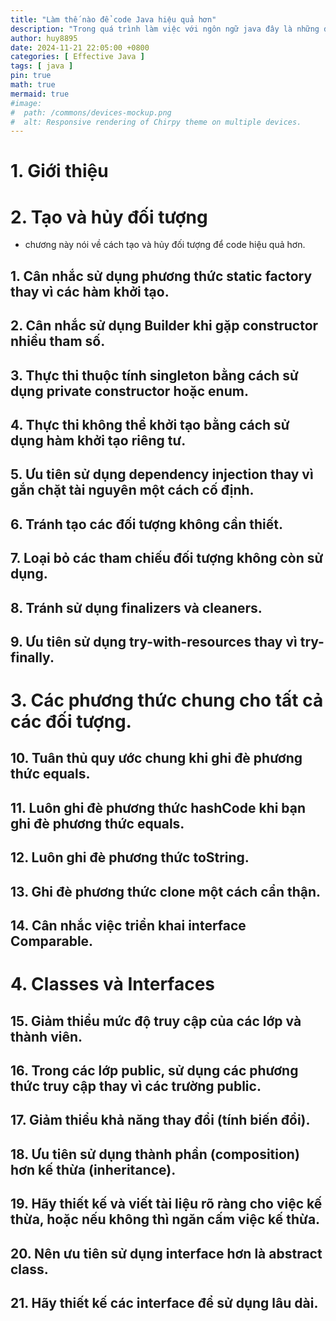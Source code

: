 ```yaml
---
title: "Làm thế nào để code Java hiệu quả hơn"
description: "Trong quá trình làm việc với ngôn ngữ java đây là những điều mà tôi đã học được để code hiệu quả hơn."
author: huy8895
date: 2024-11-21 22:05:00 +0800
categories: [ Effective Java ]
tags: [ java ]
pin: true
math: true
mermaid: true
#image:
#  path: /commons/devices-mockup.png
#  alt: Responsive rendering of Chirpy theme on multiple devices.
---
```


# 1. Giới thiệu

# 2. Tạo và hủy đối tượng
- chương này nói về cách tạo và hủy đối tượng để code hiệu quả hơn.

## 1. Cân nhắc sử dụng phương thức static factory thay vì các hàm khởi tạo.

## 2. Cân nhắc sử dụng Builder khi gặp constructor nhiều tham số.

## 3. Thực thi thuộc tính singleton bằng cách sử dụng private constructor hoặc enum.

## 4. Thực thi không thể khởi tạo bằng cách sử dụng hàm khởi tạo riêng tư.

## 5. Ưu tiên sử dụng dependency injection thay vì gắn chặt tài nguyên một cách cố định.

## 6. Tránh tạo các đối tượng không cần thiết.

## 7. Loại bỏ các tham chiếu đối tượng không còn sử dụng.

## 8. Tránh sử dụng finalizers và cleaners.

## 9. Ưu tiên sử dụng try-with-resources thay vì try-finally.

# 3. Các phương thức chung cho tất cả các đối tượng.

## 10. Tuân thủ quy ước chung khi ghi đè phương thức equals.

## 11. Luôn ghi đè phương thức hashCode khi bạn ghi đè phương thức equals.

## 12. Luôn ghi đè phương thức toString.

## 13. Ghi đè phương thức clone một cách cẩn thận.

## 14. Cân nhắc việc triển khai interface Comparable.

# 4. Classes và Interfaces

## 15. Giảm thiểu mức độ truy cập của các lớp và thành viên.

## 16. Trong các lớp public, sử dụng các phương thức truy cập thay vì các trường public.

## 17. Giảm thiểu khả năng thay đổi (tính biến đổi).

## 18. Ưu tiên sử dụng thành phần (composition) hơn kế thừa (inheritance).

## 19. Hãy thiết kế và viết tài liệu rõ ràng cho việc kế thừa, hoặc nếu không thì ngăn cấm việc kế thừa.

## 20. Nên ưu tiên sử dụng interface hơn là abstract class.

## 21. Hãy thiết kế các interface để sử dụng lâu dài.




